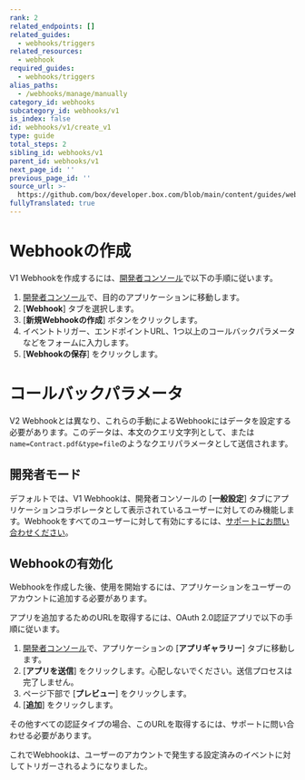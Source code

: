 ```yaml
---
rank: 2
related_endpoints: []
related_guides:
  - webhooks/triggers
related_resources:
  - webhook
required_guides:
  - webhooks/triggers
alias_paths:
  - /webhooks/manage/manually
category_id: webhooks
subcategory_id: webhooks/v1
is_index: false
id: webhooks/v1/create_v1
type: guide
total_steps: 2
sibling_id: webhooks/v1
parent_id: webhooks/v1
next_page_id: ''
previous_page_id: ''
source_url: >-
  https://github.com/box/developer.box.com/blob/main/content/guides/webhooks/v1/create_v1.md
fullyTranslated: true
---
```

# Webhookの作成

V1 Webhookを作成するには、[開発者コンソール][devconsole]で以下の手順に従います。

1. [開発者コンソール][devconsole]で、目的のアプリケーションに移動します。
2. \[**Webhook**] タブを選択します。
3. \[**新規Webhookの作成**] ボタンをクリックします。
4. イベントトリガー、エンドポイントURL、1つ以上のコールバックパラメータなどをフォームに入力します。 
5. \[**Webhookの保存**] をクリックします。

<Message type="warning">

# コールバックパラメータ

V2 Webhookとは異なり、これらの手動によるWebhookにはデータを設定する必要があります。このデータは、本文のクエリ文字列として、または`name=Contract.pdf&type=file`のようなクエリパラメータとして送信されます。

</Message>

## 開発者モード

デフォルトでは、V1 Webhookは、開発者コンソールの \[**一般設定**] タブにアプリケーションコラボレータとして表示されているユーザーに対してのみ機能します。Webhookをすべてのユーザーに対して有効にするには、[サポートにお問い合わせください][support]。

## Webhookの有効化

Webhookを作成した後、使用を開始するには、アプリケーションをユーザーのアカウントに追加する必要があります。

アプリを追加するためのURLを取得するには、OAuth 2.0認証アプリで以下の手順に従います。

1. [開発者コンソール][devconsole]で、アプリケーションの \[**アプリギャラリー**] タブに移動します。
2. \[**アプリを送信**] をクリックします。心配しないでください。送信プロセスは完了しません。
3. ページ下部で \[**プレビュー**] をクリックします。
4. \[**追加**] をクリックします。

<Message type="warning">

その他すべての認証タイプの場合、このURLを取得するには、サポートに問い合わせる必要があります。

</Message>

これでWebhookは、ユーザーのアカウントで発生する設定済みのイベントに対してトリガーされるようになりました。

<!-- i18n-enable localize-links -->

[devconsole]: https://app.box.com/developers/console

[support]: https://support.box.com

<!-- i18n-disable localize-links -->
